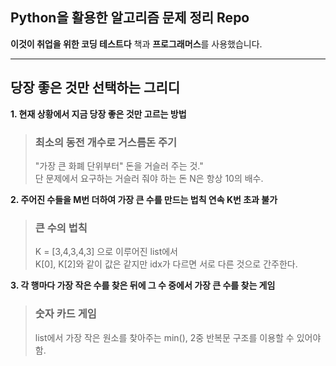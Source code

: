 ## Python을 활용한 알고리즘 문제 정리 Repo

**이것이 취업을 위한 코딩 테스트다** 책과 **프로그래머스**를 사용했습니다.
******
<h2>당장 좋은 것만 선택하는 그리디</h2>

**1. 현재 상황에서 지금 당장 좋은 것만 고르는 방법**

> **<h3>최소의 동전 개수로 거스름돈 주기</h3>**
> "가장 큰 화폐 단위부터" 돈을 거슬러 주는 것." <br>
> 단 문제에서 요구하는 거슬러 줘야 하는 돈 N은 항상 10의 배수.


**2. 주어진 수들을 M번 더하여 가장 큰 수를 만드는 법칙 연속 K번 초과 불가**

> **<h3>큰 수의 법칙</h3>**
> K = [3,4,3,4,3] 으로 이루어진 list에서 <br>
> K[0], K[2]와 같이 값은 같지만 idx가 다르면 서로 다른 것으로 간주한다.

**3. 각 행마다 가장 작은 수를 찾은 뒤에 그 수 중에서 가장 큰 수를 찾는 게임**

>**<h3>숫자 카드 게임</h3>**
> list에서 가장 작은 원소를 찾아주는 min(), 2중 반복문 구조를 이용할 수 있어야 함.
